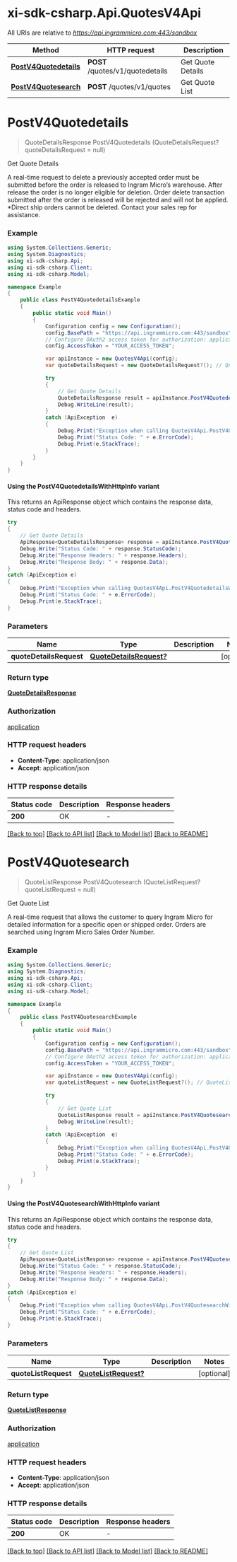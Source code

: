 # xi-sdk-csharp.Api.QuotesV4Api

All URIs are relative to *https://api.ingrammicro.com:443/sandbox*

| Method | HTTP request | Description |
|--------|--------------|-------------|
| [**PostV4Quotedetails**](QuotesV4Api.md#postv4quotedetails) | **POST** /quotes/v1/quotedetails | Get Quote Details |
| [**PostV4Quotesearch**](QuotesV4Api.md#postv4quotesearch) | **POST** /quotes/v1/quotes | Get Quote List |

<a id="postv4quotedetails"></a>
# **PostV4Quotedetails**
> QuoteDetailsResponse PostV4Quotedetails (QuoteDetailsRequest? quoteDetailsRequest = null)

Get Quote Details

A real-time request to delete a previously accepted order must be submitted before the order is released to Ingram Micro’s warehouse. After release the order is no longer eligible for deletion. Order delete transaction submitted after the order is released will be rejected and will not be applied. *Direct ship orders cannot be deleted. Contact your sales rep for assistance.

### Example
```csharp
using System.Collections.Generic;
using System.Diagnostics;
using xi-sdk-csharp.Api;
using xi-sdk-csharp.Client;
using xi-sdk-csharp.Model;

namespace Example
{
    public class PostV4QuotedetailsExample
    {
        public static void Main()
        {
            Configuration config = new Configuration();
            config.BasePath = "https://api.ingrammicro.com:443/sandbox";
            // Configure OAuth2 access token for authorization: application
            config.AccessToken = "YOUR_ACCESS_TOKEN";

            var apiInstance = new QuotesV4Api(config);
            var quoteDetailsRequest = new QuoteDetailsRequest?(); // QuoteDetailsRequest? |  (optional) 

            try
            {
                // Get Quote Details
                QuoteDetailsResponse result = apiInstance.PostV4Quotedetails(quoteDetailsRequest);
                Debug.WriteLine(result);
            }
            catch (ApiException  e)
            {
                Debug.Print("Exception when calling QuotesV4Api.PostV4Quotedetails: " + e.Message);
                Debug.Print("Status Code: " + e.ErrorCode);
                Debug.Print(e.StackTrace);
            }
        }
    }
}
```

#### Using the PostV4QuotedetailsWithHttpInfo variant
This returns an ApiResponse object which contains the response data, status code and headers.

```csharp
try
{
    // Get Quote Details
    ApiResponse<QuoteDetailsResponse> response = apiInstance.PostV4QuotedetailsWithHttpInfo(quoteDetailsRequest);
    Debug.Write("Status Code: " + response.StatusCode);
    Debug.Write("Response Headers: " + response.Headers);
    Debug.Write("Response Body: " + response.Data);
}
catch (ApiException e)
{
    Debug.Print("Exception when calling QuotesV4Api.PostV4QuotedetailsWithHttpInfo: " + e.Message);
    Debug.Print("Status Code: " + e.ErrorCode);
    Debug.Print(e.StackTrace);
}
```

### Parameters

| Name | Type | Description | Notes |
|------|------|-------------|-------|
| **quoteDetailsRequest** | [**QuoteDetailsRequest?**](QuoteDetailsRequest?.md) |  | [optional]  |

### Return type

[**QuoteDetailsResponse**](QuoteDetailsResponse.md)

### Authorization

[application](../README.md#application)

### HTTP request headers

 - **Content-Type**: application/json
 - **Accept**: application/json


### HTTP response details
| Status code | Description | Response headers |
|-------------|-------------|------------------|
| **200** | OK |  -  |

[[Back to top]](#) [[Back to API list]](../README.md#documentation-for-api-endpoints) [[Back to Model list]](../README.md#documentation-for-models) [[Back to README]](../README.md)

<a id="postv4quotesearch"></a>
# **PostV4Quotesearch**
> QuoteListResponse PostV4Quotesearch (QuoteListRequest? quoteListRequest = null)

Get Quote List

A real-time request that allows the customer to query Ingram Micro for detailed information for a specific open or shipped order. Orders are searched using Ingram Micro Sales Order Number.

### Example
```csharp
using System.Collections.Generic;
using System.Diagnostics;
using xi-sdk-csharp.Api;
using xi-sdk-csharp.Client;
using xi-sdk-csharp.Model;

namespace Example
{
    public class PostV4QuotesearchExample
    {
        public static void Main()
        {
            Configuration config = new Configuration();
            config.BasePath = "https://api.ingrammicro.com:443/sandbox";
            // Configure OAuth2 access token for authorization: application
            config.AccessToken = "YOUR_ACCESS_TOKEN";

            var apiInstance = new QuotesV4Api(config);
            var quoteListRequest = new QuoteListRequest?(); // QuoteListRequest? |  (optional) 

            try
            {
                // Get Quote List
                QuoteListResponse result = apiInstance.PostV4Quotesearch(quoteListRequest);
                Debug.WriteLine(result);
            }
            catch (ApiException  e)
            {
                Debug.Print("Exception when calling QuotesV4Api.PostV4Quotesearch: " + e.Message);
                Debug.Print("Status Code: " + e.ErrorCode);
                Debug.Print(e.StackTrace);
            }
        }
    }
}
```

#### Using the PostV4QuotesearchWithHttpInfo variant
This returns an ApiResponse object which contains the response data, status code and headers.

```csharp
try
{
    // Get Quote List
    ApiResponse<QuoteListResponse> response = apiInstance.PostV4QuotesearchWithHttpInfo(quoteListRequest);
    Debug.Write("Status Code: " + response.StatusCode);
    Debug.Write("Response Headers: " + response.Headers);
    Debug.Write("Response Body: " + response.Data);
}
catch (ApiException e)
{
    Debug.Print("Exception when calling QuotesV4Api.PostV4QuotesearchWithHttpInfo: " + e.Message);
    Debug.Print("Status Code: " + e.ErrorCode);
    Debug.Print(e.StackTrace);
}
```

### Parameters

| Name | Type | Description | Notes |
|------|------|-------------|-------|
| **quoteListRequest** | [**QuoteListRequest?**](QuoteListRequest?.md) |  | [optional]  |

### Return type

[**QuoteListResponse**](QuoteListResponse.md)

### Authorization

[application](../README.md#application)

### HTTP request headers

 - **Content-Type**: application/json
 - **Accept**: application/json


### HTTP response details
| Status code | Description | Response headers |
|-------------|-------------|------------------|
| **200** | OK |  -  |

[[Back to top]](#) [[Back to API list]](../README.md#documentation-for-api-endpoints) [[Back to Model list]](../README.md#documentation-for-models) [[Back to README]](../README.md)

